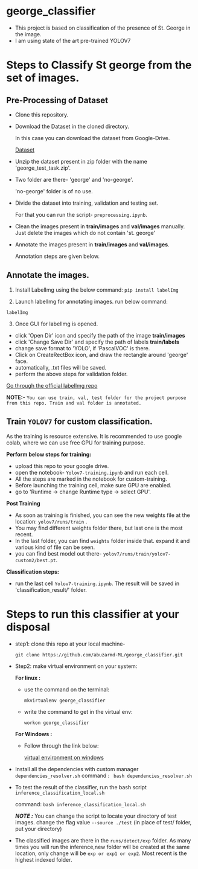 
# george_classifier

- This project is based on classification of the presence of St. George in the image.
- I am using state of the art pre-trained YOLOV7

# Steps to Classify St george from the set of images.

## Pre-Processing of Dataset
- Clone this repository.
- Download the Dataset in the cloned directory. 
  
  In this case you can download the dataset from Google-Drive.
  
  [Dataset](https://drive.google.com/drive/folders/1fIHdM54Q_eN5ZxF5nAGMaVIirMlNf3Sk)

- Unzip the dataset present in zip folder with the name 'george_test_task.zip'.

- Two folder are there- 'george' and 'no-george'.

  'no-george' folder is of no use.
- Divide the dataset into training, validation and testing set. 
  
  For that you can run the script- `preprocessing.ipynb`.

- Clean the images present in **train/images** and **val/images** manually. 
  Just delete the images which do not contain 'st. george'
- Annotate the images present in **train/images** and **val/images**. 
  
  Annotation steps are given below.

## Annotate the images.
  1. Install LabelImg using the below command:
  `pip install labelImg` 

  2. Launch labelImg for annotating images. run below command:
    
  `labelImg`

  3. Once GUI for labelImg is opened.
  - click 'Open Dir' icon and specify the path of the image **train/images**
  - click 'Change Save Dir' and specify the path of labels **train/labels**
  - change save format to 'YOLO', if 'PascalVOC' is there.
  - Click on CreateRectBox icon, and draw the rectangle around 'george' face.
  - automatically, .txt files will be saved.
  - perform the above steps for validation folder.

[Go through the official labelImg repo](https://github.com/heartexlabs/labelImg)

**NOTE:-** `You can use train, val, test folder for the project purpose from this repo. Train and val folder is annotated.`


## Train `YOLOV7` for custom classification.
As the training is resource extensive. It is recommended to use google colab, where we can use free GPU for training purpose.

**Perform below steps for training:**
- upload this repo to your google drive.
- open the notebook- `Yolov7-training.ipynb` and run each cell.
- All the steps are marked in the notebook for custom-training.
- Before launching the training cell, make sure GPU are enabled.
- go to 'Runtime -> change Runtime type -> select GPU'.

**Post Training**
- As soon as training is finished, you can see the new weights file at the location:
  `yolov7/runs/train` .
- You may find different weights folder there, but last one is the most recent.
- In the last folder, you can find `weights` folder inside that. expand it and various kind of file can be seen.
- you can find best model out there- `yolov7/runs/train/yolov7-custom2/best.pt`.

**Classification steps:**
- run the last cell `Yolov7-training.ipynb`. The result will be saved in 'classification_result/' folder.

# Steps to run this classifier at your disposal
- step1: clone this repo at your local machine-

  `git clone https://github.com/abuzarmd-ML/george_classifier.git`

- Step2: make virtual environment on your system:

  **For linux :**
  - use the command on the terminal:
    
    `mkvirtualenv george_classifier`

  - write the command to get in the virtual env:
    
    `workon george_classifier`

  **For Windows :**
  - Follow through the link below:
    
    [virtual environment on windows](https://medium.com/co-learning-lounge/create-virtual-environment-python-windows-2021-d947c3a3ca78)

- Install all the dependencies with custom manager `dependencies_resolver.sh`
  command : ` bash dependencies_resolver.sh`

- To test the result of the classifier, run the bash script `inference_classification_local.sh`

  command: `bash inference_classification_local.sh`
  
  ***NOTE :*** You can change the script to locate your directory of test images.
  change the flag value `--source ./test` (in place of test/ folder, put your directory)

- The classified images are there in the `runs/detect/exp` folder. As many times you will run the inference,new folder will be created at the same location, only change will be `exp or exp1 or exp2`. Most recent is the highest indexed folder.
